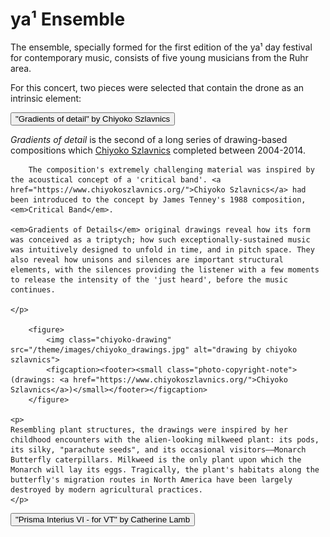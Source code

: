# ya¹ Ensemble

The ensemble, specially formed for the first edition of the ya¹ day festival for contemporary music, consists of five young musicians from the Ruhr area.

For this concert, two pieces were selected that contain the drone as an intrinsic element:

<button class="accordion" data-target="gradients-panel">
"Gradients of detail" by Chiyoko Szlavnics
</button>
<div class="panel" id="gradients-panel">
    <p>
        <em>Gradients of detail</em> is the second of a long series of drawing-based compositions which <a href="https://www.chiyokoszlavnics.org/">Chiyoko Szlavnics</a> completed between 2004-2014.

        The composition's extremely challenging material was inspired by the acoustical concept of a 'critical band'. <a href="https://www.chiyokoszlavnics.org/">Chiyoko Szlavnics</a> had been introduced to the concept by James Tenney's 1988 composition, <em>Critical Band</em>.

    <em>Gradients of Details</em> original drawings reveal how its form was conceived as a triptych; how such exceptionally-sustained music was intuitively designed to unfold in time, and in pitch space. They also reveal how unisons and silences are important structural elements, with the silences providing the listener with a few moments to release the intensity of the 'just heard', before the music continues.

    </p>

        <figure>
            <img class="chiyoko-drawing" src="/theme/images/chiyoko_drawings.jpg" alt="drawing by chiyoko szlavnics">
            <figcaption><footer><small class="photo-copyright-note">(drawings: <a href="https://www.chiyokoszlavnics.org/">Chiyoko Szlavnics</a>)</small></footer></figcaption>
        </figure>

    <p>
    Resembling plant structures, the drawings were inspired by her childhood encounters with the alien-looking milkweed plant: its pods, its silky, "parachute seeds", and its occasional visitors––Monarch Butterfly caterpillars. Milkweed is the only plant upon which the Monarch will lay its eggs. Tragically, the plant's habitats along the butterfly's migration routes in North America have been largely destroyed by modern agricultural practices.
    </p>
</div>

<button class="accordion" data-target="primsa-panel">
"Prisma Interius VI - for VT" by Catherine Lamb
</button>
<div class="panel" id="primsa-panel">
<!-- we don't know yet if we are allowed to use the given text -->
<!--
    <p>
        In <a href="https://www.sacredrealism.org/artists/catherine-lamb/">Catherine Lamb</a>'s <em>Prisma Interius</em> series the unpredictability of the outside articulates the field of perception through precise bandpass filters, while acoustic instruments and musicians guide the unfolding of its harmonic space. A series of nine pieces exploring the potential of the Secondary Rainbow synthesizer, an instrument developed in 2016-2017 with Bryan Eubanks, that uses the live environment outside the performance space as a noise generator for basic subtractive synthesis.

        The intention is to dynamically fuse the outside world and acoustic instruments and what emerges is a sort of Aeolian harp residue highlighting the spectral information the listener might perceive in a given moment.
    </p>
-->
</div>

---

**Performers**

- Jae A Shin (Violin)
- Karin Nakayama (Violin)
- Sofia von Atzingen (Viola)
- Rebekka Stephan (Cello)
- Ying Yu (Keyboard)
